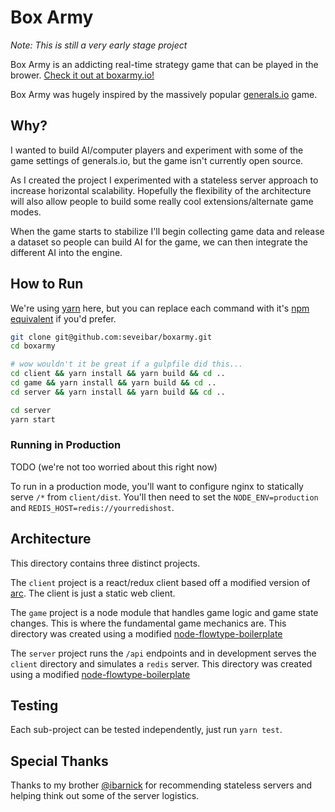 # Box Army

*Note: This is still a very early stage project*

Box Army is an addicting real-time strategy game that can be played in the brower. [Check it out at boxarmy.io!](http://boxarmy.io)

Box Army was hugely inspired by the massively popular [generals.io](http://generals.io) game.

## Why?

I wanted to build AI/computer players and experiment with some of the game settings of generals.io, but the game isn't currently open source.

As I created the project I experimented with a stateless server approach to increase horizontal scalability. Hopefully the flexibility of the architecture will also allow people to build some really cool extensions/alternate game modes.

When the game starts to stabilize I'll begin collecting game data and release a dataset so people can build AI for the game, we can then integrate the different AI into the engine.

## How to Run

We're using [yarn](https://yarnpkg.com/) here, but you can replace each command with it's [npm equivalent](https://yarnpkg.com/en/docs/migrating-from-npm) if you'd prefer.

```bash
git clone git@github.com:seveibar/boxarmy.git
cd boxarmy

# wow wouldn't it be great if a gulpfile did this...
cd client && yarn install && yarn build && cd ..
cd game && yarn install && yarn build && cd ..
cd server && yarn install && yarn build && cd ..

cd server
yarn start
```

### Running in Production

TODO (we're not too worried about this right now)

To run in a production mode, you'll want to configure nginx to statically serve `/*` from `client/dist`. You'll then need to set the `NODE_ENV=production` and `REDIS_HOST=redis://yourredishost`.

## Architecture

This directory contains three distinct projects.

The `client` project is a react/redux client based off a modified version of [arc](https://github.com/diegohaz/arc). The client is just a static web client.

The `game` project is a node module that handles game logic and game state changes. This is where the fundamental game mechanics are. This directory was created using a modified [node-flowtype-boilerplate](https://github.com/jsynowiec/node-flowtype-boilerplate)

The `server` project runs the `/api` endpoints and in development serves the `client` directory and simulates a `redis` server. This directory was created using a modified [node-flowtype-boilerplate](https://github.com/jsynowiec/node-flowtype-boilerplate)

## Testing

Each sub-project can be tested independently, just run `yarn test`.

## Special Thanks

Thanks to my brother [@ibarnick](https://github.com/ibarnick) for recommending stateless servers and helping think out some of the server logistics.
